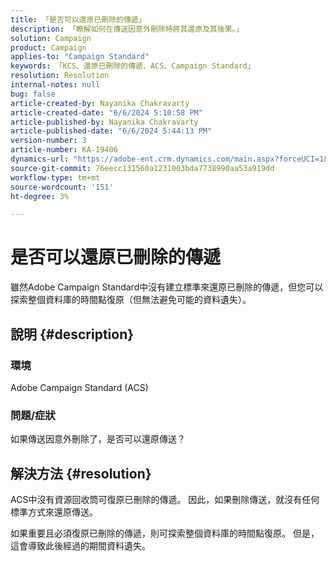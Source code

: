 ```yaml
---
title: 「是否可以還原已刪除的傳遞」
description: 「瞭解如何在傳送因意外刪除時將其還原及其後果。」
solution: Campaign
product: Campaign
applies-to: "Campaign Standard"
keywords: 「KCS、還原已刪除的傳遞、ACS、Campaign Standard」
resolution: Resolution
internal-notes: null
bug: false
article-created-by: Nayanika Chakravarty
article-created-date: "6/6/2024 5:10:58 PM"
article-published-by: Nayanika Chakravarty
article-published-date: "6/6/2024 5:44:13 PM"
version-number: 3
article-number: KA-19406
dynamics-url: "https://adobe-ent.crm.dynamics.com/main.aspx?forceUCI=1&pagetype=entityrecord&etn=knowledgearticle&id=48d7a0b8-2724-ef11-840a-00224809adb3"
source-git-commit: 76eecc131560a1231003bda7738990aa53a919dd
workflow-type: tm+mt
source-wordcount: '151'
ht-degree: 3%

---
```


# 是否可以還原已刪除的傳遞


雖然Adobe Campaign Standard中沒有建立標準來還原已刪除的傳遞，但您可以探索整個資料庫的時間點復原（但無法避免可能的資料遺失）。

## 說明 {#description}


### <b>環境</b>

Adobe Campaign Standard (ACS)

### <b>問題/症狀</b>

如果傳送因意外刪除了，是否可以還原傳送？


## 解決方法 {#resolution}


ACS中沒有資源回收筒可復原已刪除的傳遞。 因此，如果刪除傳送，就沒有任何標準方式來還原傳送。

如果重要且必須復原已刪除的傳遞，則可探索整個資料庫的時間點復原。 但是，這會導致此後經過的期間資料遺失。
